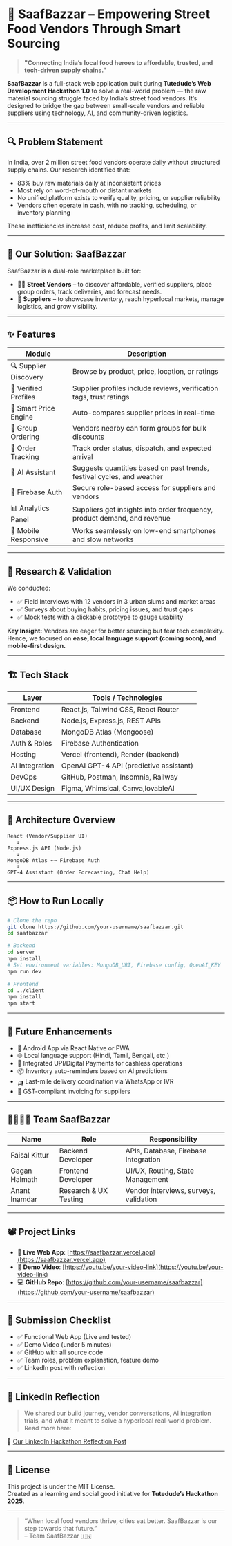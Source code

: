 
# 🧺 SaafBazzar – Empowering Street Food Vendors Through Smart Sourcing

> **"Connecting India’s local food heroes to affordable, trusted, and tech-driven supply chains."**

**SaafBazzar** is a full-stack web application built during **Tutedude’s Web Development Hackathon 1.0** to solve a real-world problem — the raw material sourcing struggle faced by India’s street food vendors. It’s designed to bridge the gap between small-scale vendors and reliable suppliers using technology, AI, and community-driven logistics.

---

## 🔍 Problem Statement

In India, over 2 million street food vendors operate daily without structured supply chains. Our research identified that:

- 83% buy raw materials daily at inconsistent prices  
- Most rely on word-of-mouth or distant markets  
- No unified platform exists to verify quality, pricing, or supplier reliability  
- Vendors often operate in cash, with no tracking, scheduling, or inventory planning  

These inefficiencies increase cost, reduce profits, and limit scalability.

---

## 🎯 Our Solution: SaafBazzar

SaafBazzar is a dual-role marketplace built for:

- 🧑‍🍳 **Street Vendors** – to discover affordable, verified suppliers, place group orders, track deliveries, and forecast needs.  
- 🏪 **Suppliers** – to showcase inventory, reach hyperlocal markets, manage logistics, and grow visibility.

---

## ✨ Features

| Module                | Description                                                                 |
|-----------------------|-----------------------------------------------------------------------------|
| 🔍 Supplier Discovery | Browse by product, price, location, or ratings                             |
| 💬 Verified Profiles  | Supplier profiles include reviews, verification tags, trust ratings        |
| 🧾 Smart Price Engine | Auto-compares supplier prices in real-time                                 |
| 🤝 Group Ordering     | Vendors nearby can form groups for bulk discounts                          |
| 🚚 Order Tracking     | Track order status, dispatch, and expected arrival                         |
| 🤖 AI Assistant       | Suggests quantities based on past trends, festival cycles, and weather     |
| 🔐 Firebase Auth      | Secure role-based access for suppliers and vendors                         |
| 📊 Analytics Panel    | Suppliers get insights into order frequency, product demand, and revenue   |
| 📱 Mobile Responsive  | Works seamlessly on low-end smartphones and slow networks                  |

---

## 🧠 Research & Validation

We conducted:

- ✅ Field Interviews with 12 vendors in 3 urban slums and market areas  
- ✅ Surveys about buying habits, pricing issues, and trust gaps  
- ✅ Mock tests with a clickable prototype to gauge usability  

**Key Insight:** Vendors are eager for better sourcing but fear tech complexity. Hence, we focused on **ease, local language support (coming soon), and mobile-first design.**

---

## 🏗️ Tech Stack

| Layer         | Tools / Technologies                            |
|---------------|--------------------------------------------------|
| Frontend      | React.js, Tailwind CSS, React Router            |
| Backend       | Node.js, Express.js, REST APIs                  |
| Database      | MongoDB Atlas (Mongoose)                        |
| Auth & Roles  | Firebase Authentication                         |
| Hosting       | Vercel (frontend), Render (backend)             |
| AI Integration| OpenAI GPT-4 API (predictive assistant)         |
| DevOps        | GitHub, Postman, Insomnia, Railway              |
| UI/UX Design  | Figma, Whimsical, Canva,lovableAI                        |

---

## 📐 Architecture Overview

```
React (Vendor/Supplier UI)
   ↓
Express.js API (Node.js)
   ↓
MongoDB Atlas ←→ Firebase Auth
   ↓
GPT-4 Assistant (Order Forecasting, Chat Help)
```

---

## 📦 How to Run Locally

```bash
# Clone the repo
git clone https://github.com/your-username/saafbazzar.git
cd saafbazzar

# Backend
cd server
npm install
# Set environment variables: MongoDB_URI, Firebase config, OpenAI_KEY
npm run dev

# Frontend
cd ../client
npm install
npm start
```

---

## 🚀 Future Enhancements

- 📱 Android App via React Native or PWA  
- 🌐 Local language support (Hindi, Tamil, Bengali, etc.)  
- 💸 Integrated UPI/Digital Payments for cashless operations  
- 📦 Inventory auto-reminders based on AI predictions  
- 🛺 Last-mile delivery coordination via WhatsApp or IVR  
- 🧾 GST-compliant invoicing for suppliers  

---

## 👨‍👩‍👧‍👦 Team SaafBazzar

| Name         | Role                  | Responsibility                         |
|--------------|-----------------------|----------------------------------------|
| Faisal Kittur| Backend Developer     | APIs, Database, Firebase Integration   |
| Gagan Halmath| Frontend Developer    | UI/UX, Routing, State Management       |
| Anant Inamdar| Research & UX Testing | Vendor interviews, surveys, validation |


---

## 📽️ Project Links

- 🔗 **Live Web App**: [https://saafbazzar.vercel.app](https://saafbazzar.vercel.app)  
- 🎥 **Demo Video**: [https://youtu.be/your-video-link](https://youtu.be/your-video-link)  
- 💻 **GitHub Repo**: [https://github.com/your-username/saafbazzar](https://github.com/your-username/saafbazzar)

---

## 🏁 Submission Checklist

- ✅ Functional Web App (Live and tested)  
- ✅ Demo Video (under 5 minutes)  
- ✅ GitHub with all source code  
- ✅ Team roles, problem explanation, feature demo  
- ✅ LinkedIn post with reflection  

---

## 📢 LinkedIn Reflection

> We shared our build journey, vendor conversations, AI integration trials, and what it meant to solve a hyperlocal real-world problem. Read more here:

🔗 [Our LinkedIn Hackathon Reflection Post](https://linkedin.com/in/your-profile)

---

## 📝 License

This project is under the MIT License.  
Created as a learning and social good initiative for **Tutedude’s Hackathon 2025**.

---

> “When local food vendors thrive, cities eat better. SaafBazzar is our step towards that future.”  
> – Team SaafBazzar 🇮🇳
